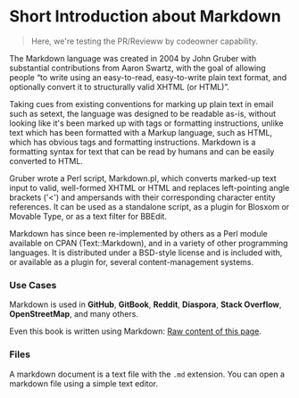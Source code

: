# Short Introduction about Markdown
> Here, we're testing the PR/Revieww by codeowner capability.

The Markdown language was created in 2004 by John Gruber with substantial contributions from Aaron Swartz, with the goal of allowing people “to write using an easy-to-read, easy-to-write plain text format, and optionally convert it to structurally valid XHTML (or HTML)”.

Taking cues from existing conventions for marking up plain text in email such as setext, the language was designed to be readable as-is, without looking like it's been marked up with tags or formatting instructions, unlike text which has been formatted with a Markup language, such as HTML, which has obvious tags and formatting instructions. Markdown is a formatting syntax for text that can be read by humans and can be easily converted to HTML.

Gruber wrote a Perl script, Markdown.pl, which converts marked-up text input to valid, well-formed XHTML or HTML and replaces left-pointing angle brackets ('<') and ampersands with their corresponding character entity references. It can be used as a standalone script, as a plugin for Blosxom or Movable Type, or as a text filter for BBEdit.

Markdown has since been re-implemented by others as a Perl module available on CPAN (Text::Markdown), and in a variety of other programming languages. It is distributed under a BSD-style license and is included with, or available as a plugin for, several content-management systems.

### Use Cases

Markdown is used in **GitHub**, **GitBook**, **Reddit**, **Diaspora**, **Stack Overflow**, **OpenStreetMap**, and many others.

Even this book is written using Markdown: [Raw content of this page](https://raw.githubusercontent.com/GitbookIO/markdown/master/about/README.md).

### Files

A markdown document is a text file with the `.md` extension. You can open a markdown file using a simple text editor.
